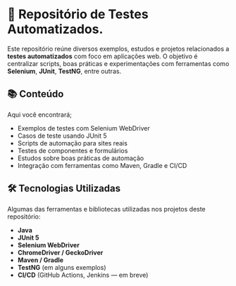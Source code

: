 # 🧪 Repositório de Testes Automatizados.

Este repositório reúne diversos exemplos, estudos e projetos relacionados a **testes automatizados** com foco em aplicações web. O objetivo é centralizar scripts, boas práticas e experimentações com ferramentas como **Selenium**, **JUnit**, **TestNG**, entre outras.

## 📚 Conteúdo

Aqui você encontrará;

- Exemplos de testes com Selenium WebDriver
- Casos de teste usando JUnit 5
- Scripts de automação para sites reais
- Testes de componentes e formulários
- Estudos sobre boas práticas de automação
- Integração com ferramentas como Maven, Gradle e CI/CD

## 🛠️ Tecnologias Utilizadas

Algumas das ferramentas e bibliotecas utilizadas nos projetos deste repositório:

- **Java**
- **JUnit 5**
- **Selenium WebDriver**
- **ChromeDriver / GeckoDriver**
- **Maven / Gradle**
- **TestNG** (em alguns exemplos)
- **CI/CD** (GitHub Actions, Jenkins — em breve)

